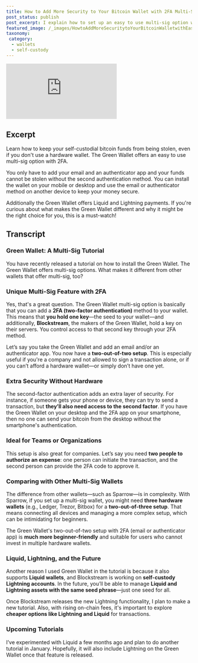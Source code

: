 ```yaml
---
title: How to Add More Security to Your Bitcoin Wallet with 2FA Multi-Sig in Green Wallet
post_status: publish
post_excerpt: I explain how to set up an easy to use multi-sig option with 2FA.
featured_image: /_images/HowtoAddMoreSecuritytoYourBitcoinWalletwithEasy2FAMultiSig.jpg
taxonomy:
 category:
  - wallets
  - self-custody
---
```


<iframe src="https://player.vimeo.com/video/1019658385?badge=0&amp;autopause=0&amp;player_id=0&amp;app_id=58479" frameborder="0" allow="autoplay; fullscreen; picture-in-picture; clipboard-write; encrypted-media" title="How to Add More Security to Your Bitcoin Wallet with Easy 2FA Multi-Sig"></iframe>

<div style="margin-bottom:30px;"></div>

## Excerpt

Learn how to keep your self-custodial bitcoin funds from being stolen, even if you don't use a hardware wallet. The Green Wallet offers an easy to use multi-sig option with 2FA.

You only have to add your email and an authenticator app and your funds cannot be stolen without the second authentication method. You can install the wallet on your mobile or desktop and use the email or authenticator method on another device to keep your money secure.

Additionally the Green Wallet offers Liquid and Lightning payments. If you're curious about what makes the Green Wallet different and why it might be the right choice for you, this is a must-watch!

## Transcript

### Green Wallet: A Multi-Sig Tutorial

You have recently released a tutorial on how to install the Green Wallet. The Green Wallet offers multi-sig options. What makes it different from other wallets that offer multi-sig, too?

### Unique Multi-Sig Feature with 2FA

Yes, that's a great question. The Green Wallet multi-sig option is basically that you can add a **2FA (two-factor authentication)** method to your wallet. This means that **you hold one key**—the seed to your wallet—and additionally, **Blockstream**, the makers of the Green Wallet, hold a key on their servers. You control access to that second key through your 2FA method.

Let’s say you take the Green Wallet and add an email and/or an authenticator app. You now have a **two-out-of-two setup**. This is especially useful if you're a company and not allowed to sign a transaction alone, or if you can’t afford a hardware wallet—or simply don’t have one yet.

### Extra Security Without Hardware

The second-factor authentication adds an extra layer of security. For instance, if someone gets your phone or device, they can try to send a transaction, but **they’ll also need access to the second factor**. If you have the Green Wallet on your desktop and the 2FA app on your smartphone, then no one can send your bitcoin from the desktop without the smartphone's authentication.

### Ideal for Teams or Organizations

This setup is also great for companies. Let’s say you need **two people to authorize an expense**: one person can initiate the transaction, and the second person can provide the 2FA code to approve it.

### Comparing with Other Multi-Sig Wallets

The difference from other wallets—such as Sparrow—is in complexity. With Sparrow, if you set up a multi-sig wallet, you might need **three hardware wallets** (e.g., Ledger, Trezor, Bitbox) for a **two-out-of-three setup**. That means connecting all devices and managing a more complex setup, which can be intimidating for beginners.

The Green Wallet's two-out-of-two setup with 2FA (email or authenticator app) is **much more beginner-friendly** and suitable for users who cannot invest in multiple hardware wallets.

### Liquid, Lightning, and the Future

Another reason I used Green Wallet in the tutorial is because it also supports **Liquid wallets**, and Blockstream is working on **self-custody Lightning accounts**. In the future, you’ll be able to manage **Liquid and Lightning assets with the same seed phrase**—just one seed for all.

Once Blockstream releases the new Lightning functionality, I plan to make a new tutorial. Also, with rising on-chain fees, it's important to explore **cheaper options like Lightning and Liquid** for transactions.

### Upcoming Tutorials

I’ve experimented with Liquid a few months ago and plan to do another tutorial in January. Hopefully, it will also include Lightning on the Green Wallet once that feature is released.
